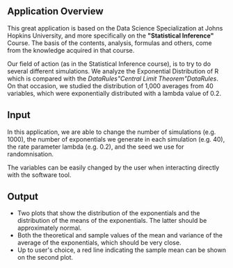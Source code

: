 ## Application Overview
This great application is based on the Data Science Specialization at Johns Hopkins University, and more specifically on the **"Statistical Inference"** Course. The basis of the contents, analysis, formulas and others, come from the knowledge acquired in that course.

Our field of action (as in the Statistical Inference course), is to try to do several different simulations.
We analyze the Exponential Distribution of R which is compared with the *DataRules"Central Limit Theorem"DataRules*. On that occasion, we studied the distribution of 1,000 averages from 40 variables, which were exponentially distributed with a lambda value of 0.2.

## Input
In this application, we are able to change the number of simulations (e.g. 1000), the number of exponentials we generate in each simulation (e.g. 40), the rate parameter lambda (e.g. 0.2), and the seed we use for randomnisation.

The variables can be easily changed by the user when interacting directly with the software tool.

## Output
- Two plots that show the distribution of the exponentials and the distribution of the means of the exponentials. The latter should be approximately normal.
- Both the theoretical and sample values of the mean and variance of the average of the exponentials, which should be very close.
- Up to user's choice, a red line indicating the sample mean can be shown on the second plot.